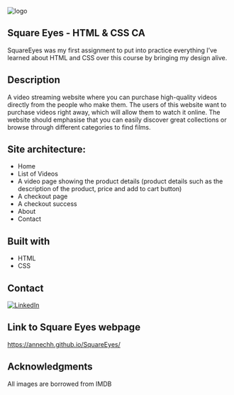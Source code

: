 ![logo](https://github.com/annechh/SquareEyes/assets/142426482/5365d670-b54f-4125-b538-678bd928a59e)

Square Eyes - HTML & CSS CA 
---
SquareEyes was my first assignment to put into practice everything I’ve learned about HTML and CSS over this course by bringing my design alive.

Description
---
A video streaming website where you can purchase high-quality videos directly from the people who make them. The users of this website want to purchase videos right away, which will allow them to watch it online.
The website should emphasise that you can easily discover great collections or browse through different categories to find films.

Site architecture:
---
- Home
- List of Videos
- A video page showing the product details (product details such as the description of the product, price and add to cart button)
- A checkout page
- A checkout success
- About
- Contact

Built with
---
- HTML
- CSS

Contact
---
[![LinkedIn](https://img.shields.io/badge/LinkedIn-0077B5?style=for-the-badge&logo=linkedin&logoColor=white)](https://www.linkedin.com/in/anne-cathrine-hauge-b893bbb3/)

Link to Square Eyes webpage
---
https://annechh.github.io/SquareEyes/

Acknowledgments
---

All images are borrowed from IMDB

